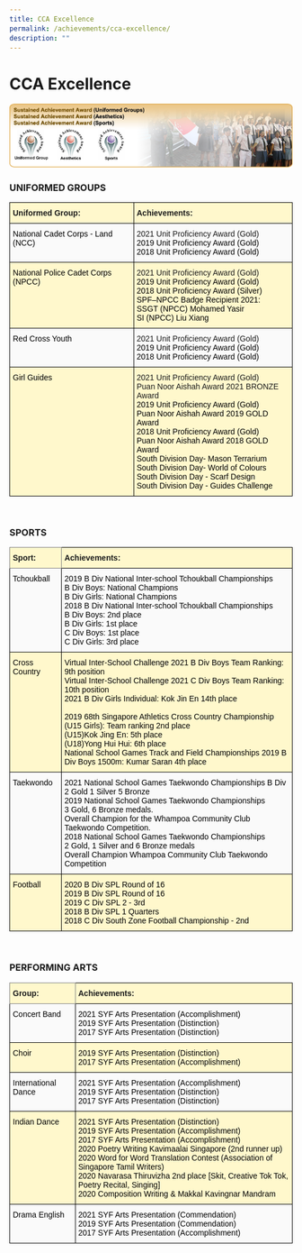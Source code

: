```yaml
---
title: CCA Excellence
permalink: /achievements/cca-excellence/
description: ""
---
```

# CCA Excellence

![Sustained Achievement Awards](/images/Achievements/img_substain_achievement_v2.png)

### UNIFORMED GROUPS

<style type="text/css">
.tg  {border-collapse:collapse;border-spacing:0;}
.tg td{border-color:black;border-style:solid;border-width:1px;font-family:Arial, sans-serif;font-size:14px;
  overflow:hidden;padding:10px 5px;word-break:normal;}
.tg th{border-color:black;border-style:solid;border-width:1px;font-family:Arial, sans-serif;font-size:14px;
  font-weight:normal;overflow:hidden;padding:10px 5px;word-break:normal;}
.tg .tg-te7l{background-color:#FFF8CC;font-weight:bold;text-align:left;vertical-align:top}
.tg .tg-17nh{background-color:#FAFAFA;text-align:left;vertical-align:top}
.tg .tg-f45a{background-color:#FFF8CC;text-align:left;vertical-align:top}
</style>
<table class="tg">
<thead>
  <tr>
    <th class="tg-te7l">Uniformed Group:</th>
    <th class="tg-te7l">Achievements:</th>
  </tr>
</thead>
<tbody>
  <tr>
    <td class="tg-17nh"><span style="font-weight:400;color:#000">National Cadet Corps - Land (NCC)</span></td>
    <td class="tg-17nh">2021 Unit Proficiency Award (Gold)<BR><span style="font-weight:400;color:#000">2019 Unit Proficiency Award (Gold)</span><br><span style="font-weight:400;color:#000">2018 Unit Proficiency Award (Gold)</span></td>
  </tr>
  <tr>
    <td class="tg-f45a"><span style="font-weight:400;color:#000">National Police Cadet Corps (NPCC)</span></td>
    <td class="tg-f45a">2021 Unit Proficiency Award (Gold)<BR><span style="font-weight:400;color:#000">2019 Unit Proficiency Award (Gold)</span><br><span style="font-weight:400;color:#000">2018 Unit Proficiency Award (Silver)</span><br><span style="font-weight:400;color:#000">SPF–NPCC Badge Recipient 2021:</span><br><span style="font-weight:400;color:#000">SSGT (NPCC) Mohamed Yasir</span><br><span style="font-weight:400;color:#000">SI (NPCC) Liu Xiang</span></td>
  </tr>
  <tr>
    <td class="tg-17nh"><span style="font-weight:400;color:#000">Red Cross Youth</span></td>
    <td class="tg-17nh">2021 Unit Proficiency Award (Gold)<BR><span style="font-weight:400;color:#000">2019 Unit Proficiency Award (Gold)</span><br><span style="font-weight:400;color:#000">2018 Unit Proficiency Award (Gold)</span></td>
  </tr>
  <tr>
    <td class="tg-f45a"><span style="font-weight:400;color:#000">Girl Guides</span></td>
    <td class="tg-f45a">2021 Unit Proficiency Award (Gold)<BR>Puan Noor Aishah Award 2021 BRONZE Award<BR><span style="font-weight:400;color:#000">2019 Unit Proficiency Award (Gold)</span><br><span style="font-weight:400;color:#000">Puan Noor Aishah Award 2019 GOLD Award</span><br><span style="font-weight:400;color:#000">2018 Unit Proficiency Award (Gold)</span><br><span style="font-weight:400;color:#000">Puan Noor Aishah Award 2018 GOLD Award</span><br><span style="font-weight:400;color:#000">South Division Day- Mason Terrarium</span><br><span style="font-weight:400;color:#000">South Division Day- World of Colours</span><br><span style="font-weight:400;color:#000">South Division Day - Scarf Design</span><br><span style="font-weight:400;color:#000">South Division Day - Guides Challenge</span></td>
  </tr>
</tbody>
</table>

<br>

### SPORTS

<style type="text/css">
.tg  {border-collapse:collapse;border-spacing:0;}
.tg td{border-color:black;border-style:solid;border-width:1px;font-family:Arial, sans-serif;font-size:14px;
  overflow:hidden;padding:10px 5px;word-break:normal;}
.tg th{border-color:black;border-style:solid;border-width:1px;font-family:Arial, sans-serif;font-size:14px;
  font-weight:normal;overflow:hidden;padding:10px 5px;word-break:normal;}
.tg .tg-te7l{background-color:#FFF8CC;font-weight:bold;text-align:left;vertical-align:top}
.tg .tg-93yk{background-color:#FFF8CC;border-color:inherit;font-weight:bold;text-align:left;vertical-align:top}
.tg .tg-17nh{background-color:#FAFAFA;text-align:left;vertical-align:top}
.tg .tg-f45a{background-color:#FFF8CC;text-align:left;vertical-align:top}
</style>
<table class="tg">
<thead>
  <tr>
    <th class="tg-93yk">Sport:</th>
    <th class="tg-te7l">Achievements:</th>
  </tr>
</thead>
<tbody>
  <tr>
    <td class="tg-17nh"><span style="font-weight:400;color:#000">Tchoukball</span></td>
    <td class="tg-17nh"><span style="font-weight:400;color:#000">2019 B Div National Inter-school Tchoukball Championships</span><br><span style="font-weight:400;color:#000">B Div Boys: National Champions</span><br><span style="font-weight:400;color:#000">B Div Girls: National Champions</span><br><span style="font-weight:400;color:#000">2018 B Div National Inter-school Tchoukball Championships</span><br><span style="font-weight:400;color:#000">B Div Boys: 2nd place</span><br><span style="font-weight:400;color:#000">B Div Girls: 1st place</span><br><span style="font-weight:400;color:#000">C Div Boys: 1st place</span><br><span style="font-weight:400;color:#000">C Div Girls: 3rd place</span></td>
  </tr>
  <tr>
    <td class="tg-f45a"><span style="font-weight:400;color:#000">Cross Country</span></td>
    <td class="tg-f45a"><span style="font-weight:400;color:#000">Virtual Inter-School Challenge 2021 B Div Boys Team Ranking: 9th position</span><br><span style="font-weight:400;color:#000">Virtual Inter-School Challenge 2021 C Div Boys Team Ranking: 10th position</span><br><span style="font-weight:400;color:#000">2021 B Div Girls Individual: Kok Jin En 14th place</span><br><br><span style="font-weight:400;color:#000">2019 68th Singapore Athletics Cross Country Championship (U15 Girls): Team ranking 2nd place</span><br><span style="font-weight:400;color:#000">(U15)Kok Jing En: 5th place</span><br><span style="font-weight:400;color:#000">(U18)Yong Hui Hui: 6th place</span><br><span style="font-weight:400;color:#000">National School Games Track and Field Championships 2019 B Div Boys 1500m: Kumar Saran 4th place</span></td>
  </tr>
  <tr>
    <td class="tg-17nh"><span style="font-weight:400;color:#000">Taekwondo</span></td>
    <td class="tg-17nh"><span style="font-weight:400;color:#000">2021 National School Games Taekwondo Championships B Div</span><br><span style="font-weight:400;color:#000">2 Gold 1 Silver 5 Bronze</span><br><span style="font-weight:400;color:#000">2019 National School Games Taekwondo Championships</span><br><span style="font-weight:400;color:#000">3 Gold, 6 Bronze medals.</span><br><span style="font-weight:400;color:#000">Overall Champion for the Whampoa Community Club Taekwondo Competition.</span><br><span style="font-weight:400;color:#000">2018 National School Games Taekwondo Championships</span><br><span style="font-weight:400;color:#000">2 Gold, 1 Silver and 6 Bronze medals</span><br><span style="font-weight:400;color:#000">Overall Champion Whampoa Community Club Taekwondo Competition</span></td>
  </tr>
  <tr>
    <td class="tg-f45a"><span style="font-weight:400;color:#000">Football</span></td>
    <td class="tg-f45a"><span style="font-weight:400;color:#000">2020 B Div SPL Round of 16</span><br><span style="font-weight:400;color:#000">2019 B Div SPL Round of 16</span><br><span style="font-weight:400;color:#000">2019 C Div SPL 2 - 3rd</span><br><span style="font-weight:400;color:#000">2018 B Div SPL 1 Quarters</span><br><span style="font-weight:400;color:#000">2018 C Div South Zone Football Championship - 2nd</span></td>
  </tr>
</tbody>
</table>

<br>

### PERFORMING ARTS

<style type="text/css">
.tg  {border-collapse:collapse;border-spacing:0;}
.tg td{border-color:black;border-style:solid;border-width:1px;font-family:Arial, sans-serif;font-size:14px;
  overflow:hidden;padding:10px 5px;word-break:normal;}
.tg th{border-color:black;border-style:solid;border-width:1px;font-family:Arial, sans-serif;font-size:14px;
  font-weight:normal;overflow:hidden;padding:10px 5px;word-break:normal;}
.tg .tg-te7l{background-color:#FFF8CC;font-weight:bold;text-align:left;vertical-align:top}
.tg .tg-93yk{background-color:#FFF8CC;border-color:inherit;font-weight:bold;text-align:left;vertical-align:top}
.tg .tg-17nh{background-color:#FAFAFA;text-align:left;vertical-align:top}
.tg .tg-f45a{background-color:#FFF8CC;text-align:left;vertical-align:top}
</style>
<table class="tg">
<thead>
  <tr>
    <th class="tg-93yk">Group:</th>
    <th class="tg-te7l">Achievements:</th>
  </tr>
</thead>
<tbody>
  <tr>
    <td class="tg-17nh"><span style="font-weight:400;color:#000">Concert Band</span></td>
    <td class="tg-17nh"><span style="font-weight:400;color:#000">2021 SYF Arts Presentation (Accomplishment)</span><br><span style="font-weight:400;color:#000">2019 SYF Arts Presentation (Distinction)</span><br><span style="font-weight:400;color:#000">2017 SYF Arts Presentation (Distinction)</span></td>
  </tr>
  <tr>
    <td class="tg-f45a"><span style="font-weight:400;color:#000">Choir</span></td>
    <td class="tg-f45a"><span style="font-weight:400;color:#000">2019 SYF Arts Presentation (Distinction)</span><br><span style="font-weight:400;color:#000">2017 SYF Arts Presentation (Accomplishment)</span></td>
  </tr>
  <tr>
    <td class="tg-17nh"><span style="font-weight:400;color:#000">International Dance</span></td>
    <td class="tg-17nh"><span style="font-weight:400;color:#000">2021 SYF Arts Presentation (Accomplishment)</span><br><span style="font-weight:400;color:#000">2019 SYF Arts Presentation (Distinction)</span><br><span style="font-weight:400;color:#000">2017 SYF Arts Presentation (Distinction)</span></td>
  </tr>
  <tr>
    <td class="tg-f45a"><span style="font-weight:400;color:#000">Indian Dance</span></td>
    <td class="tg-f45a"><span style="font-weight:400;color:#000">2021 SYF Arts Presentation (Distinction)</span><br><span style="font-weight:400;color:#000">2019 SYF Arts Presentation (Accomplishment)</span><br><span style="font-weight:400;color:#000">2017 SYF Arts Presentation (Accomplishment)</span><br><span style="font-weight:400;color:#000">2020 Poetry Writing Kavimaalai Singapore (2nd runner up)</span><br><span style="font-weight:400;color:#000">2020 Word for Word Translation Contest (Association of Singapore Tamil Writers)</span><br><span style="font-weight:400;color:#000">2020 Navarasa Thiruvizha 2nd place [Skit, Creative Tok Tok, Poetry Recital, Singing]</span><br><span style="font-weight:400;color:#000">2020 Composition Writing &amp; Makkal Kavingnar Mandram</span></td>
  </tr>
  <tr>
    <td class="tg-17nh"><span style="font-weight:400;color:#000">Drama English</span></td>
    <td class="tg-17nh"><span style="font-weight:400;color:#000">2021 SYF Arts Presentation (Commendation)</span><br><span style="font-weight:400;color:#000">2019 SYF Arts Presentation (Commendation)</span><br><span style="font-weight:400;color:#000">2017 SYF Arts Presentation (Accomplishment)</span></td>
  </tr>
</tbody>
</table>